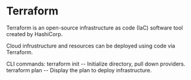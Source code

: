 # Terraform

Terraform is an open-source infrastructure as code (IaC) software tool created by HashiCorp.

Cloud infrustructure and resources can be deployed using code via Terraform.

CLI commands:
terraform init -- Initialize directory, pull down providers.
terraform plan -- Display the plan to deploy infrastructure.


